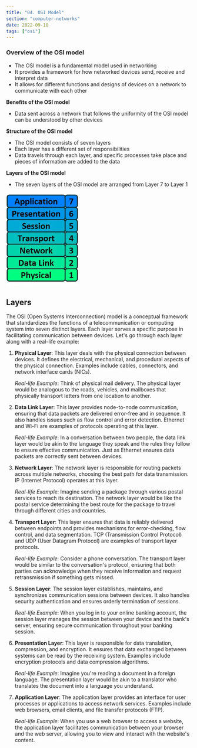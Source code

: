 ```yaml
---
title: "04. OSI Model"
section: "computer-networks"
date: 2022-09-10
tags: ["osi"]
---
```


### Overview of the OSI model 

- The OSI model is a fundamental model used in networking
- It provides a framework for how networked devices send, receive and interpret data
- It allows for different functions and designs of devices on a network to communicate with each other

**Benefits of the OSI model**

- Data sent across a network that follows the uniformity of the OSI model can be understood by other devices

**Structure of the OSI model**

- The OSI model consists of seven layers
- Each layer has a different set of responsibilities
- Data travels through each layer, and specific processes take place and pieces of information are added to the data

**Layers of the OSI model**

- The seven layers of the OSI model are arranged from Layer 7 to Layer 1

![cn41](media/cn41.png)

## Layers

The OSI (Open Systems Interconnection) model is a conceptual framework that standardizes the functions of a telecommunication or computing system into seven distinct layers. Each layer serves a specific purpose in facilitating communication between devices. Let's go through each layer along with a real-life example:

1. **Physical Layer**: This layer deals with the physical connection between devices. It defines the electrical, mechanical, and procedural aspects of the physical connection. Examples include cables, connectors, and network interface cards (NICs).
    
    _Real-life Example_: Think of physical mail delivery. The physical layer would be analogous to the roads, vehicles, and mailboxes that physically transport letters from one location to another.
    
2. **Data Link Layer**: This layer provides node-to-node communication, ensuring that data packets are delivered error-free and in sequence. It also handles issues such as flow control and error detection. Ethernet and Wi-Fi are examples of protocols operating at this layer.
    
    _Real-life Example_: In a conversation between two people, the data link layer would be akin to the language they speak and the rules they follow to ensure effective communication. Just as Ethernet ensures data packets are correctly sent between devices.
    
3. **Network Layer**: The network layer is responsible for routing packets across multiple networks, choosing the best path for data transmission. IP (Internet Protocol) operates at this layer.
    
    _Real-life Example_: Imagine sending a package through various postal services to reach its destination. The network layer would be like the postal service determining the best route for the package to travel through different cities and countries.
    
4. **Transport Layer**: This layer ensures that data is reliably delivered between endpoints and provides mechanisms for error-checking, flow control, and data segmentation. TCP (Transmission Control Protocol) and UDP (User Datagram Protocol) are examples of transport layer protocols.
    
    _Real-life Example_: Consider a phone conversation. The transport layer would be similar to the conversation's protocol, ensuring that both parties can acknowledge when they receive information and request retransmission if something gets missed.
    
5. **Session Layer**: The session layer establishes, maintains, and synchronizes communication sessions between devices. It also handles security authentication and ensures orderly termination of sessions.
    
    _Real-life Example_: When you log in to your online banking account, the session layer manages the session between your device and the bank's server, ensuring secure communication throughout your banking session.
    
6. **Presentation Layer**: This layer is responsible for data translation, compression, and encryption. It ensures that data exchanged between systems can be read by the receiving system. Examples include encryption protocols and data compression algorithms.
    
    _Real-life Example_: Imagine you're reading a document in a foreign language. The presentation layer would be akin to a translator who translates the document into a language you understand.
    
7. **Application Layer**: The application layer provides an interface for user processes or applications to access network services. Examples include web browsers, email clients, and file transfer protocols (FTP).
    
    _Real-life Example_: When you use a web browser to access a website, the application layer facilitates communication between your browser and the web server, allowing you to view and interact with the website's content.

